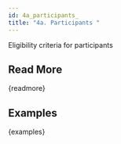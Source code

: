 ```yaml
---
id: 4a_participants_
title: "4a. Participants "
---
```

Eligibility criteria for participants

## Read More

{readmore}

## Examples

{examples}